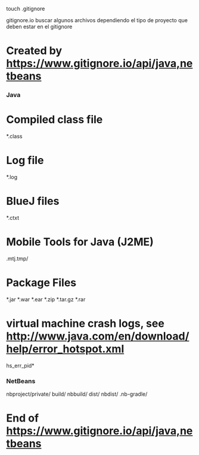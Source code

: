 touch .gitignore


gitignore.io buscar algunos archivos dependiendo el tipo de proyecto que deben estar en el gitignore


# Created by https://www.gitignore.io/api/java,netbeans

### Java ###
# Compiled class file
*.class

# Log file
*.log

# BlueJ files
*.ctxt

# Mobile Tools for Java (J2ME)
.mtj.tmp/

# Package Files #
*.jar
*.war
*.ear
*.zip
*.tar.gz
*.rar

# virtual machine crash logs, see http://www.java.com/en/download/help/error_hotspot.xml
hs_err_pid*

### NetBeans ###
nbproject/private/
build/
nbbuild/
dist/
nbdist/
.nb-gradle/

# End of https://www.gitignore.io/api/java,netbeans
